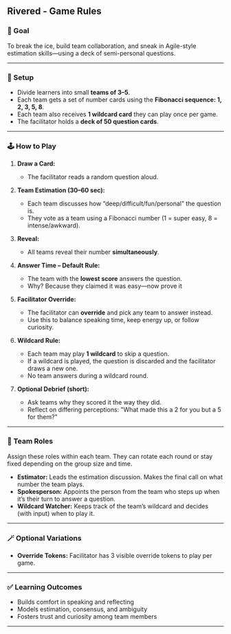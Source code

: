## Rivered - Game Rules

### 🎯 Goal
To break the ice, build team collaboration, and sneak in Agile-style estimation skills—using a deck of semi-personal questions.

---

### 🧩 Setup
- Divide learners into small **teams of 3–5**.
- Each team gets a set of number cards using the **Fibonacci sequence: 1, 2, 3, 5, 8**.
- Each team also receives **1 wildcard card** they can play once per game.
- The facilitator holds a **deck of 50 question cards**.

---

### 🕹️ How to Play
1. **Draw a Card:**
   - The facilitator reads a random question aloud.

2. **Team Estimation (30–60 sec):**
   - Each team discusses how “deep/difficult/fun/personal” the question is.
   - They vote as a team using a Fibonacci number (1 = super easy, 8 = intense/awkward).

3. **Reveal:**
   - All teams reveal their number **simultaneously**.

4. **Answer Time – Default Rule:**
   - The team with the **lowest score** answers the question.
   - Why? Because they claimed it was easy—now prove it 

5. **Facilitator Override:**
   - The facilitator can **override** and pick any team to answer instead.
   - Use this to balance speaking time, keep energy up, or follow curiosity.

6. **Wildcard Rule:**
   - Each team may play **1 wildcard** to skip a question.
   - If a wildcard is played, the question is discarded and the facilitator draws a new one.
   - No team answers during a wildcard round.

7. **Optional Debrief (short):**
   - Ask teams why they scored it the way they did.
   - Reflect on differing perceptions: "What made this a 2 for you but a 5 for them?"

---

### 👥 Team Roles
Assign these roles within each team. They can rotate each round or stay fixed depending on the group size and time.

- **Estimator:** Leads the estimation discussion. Makes the final call on what number the team plays.
- **Spokesperson:** Appoints the person from the team who steps up when it’s their turn to answer a question.
- **Wildcard Watcher:** Keeps track of the team’s wildcard and decides (with input) when to play it.

---

### 🪄 Optional Variations
- **Override Tokens:** Facilitator has 3 visible override tokens to play per game.

---

### ✅ Learning Outcomes
- Builds comfort in speaking and reflecting
- Models estimation, consensus, and ambiguity
- Fosters trust and curiosity among team members

---

